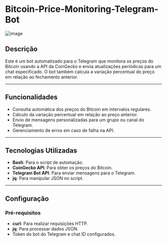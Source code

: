 
# Bitcoin-Price-Monitoring-Telegram-Bot
![image](https://github.com/user-attachments/assets/4dcb47b3-8554-4c63-9d23-4e92ed5113e2)
## Descrição

Este é um bot automatizado para o Telegram que monitora os preços do Bitcoin usando a API da CoinGecko e envia atualizações periódicas para um chat especificado. O bot também calcula a variação percentual do preço em relação ao fechamento anterior.

----------

## Funcionalidades

-   Consulta automática dos preços do Bitcoin em intervalos regulares.
-   Cálculo da variação percentual em relação ao preço anterior.
-   Envio de mensagens personalizadas para um grupo ou canal do Telegram.
-   Gerenciamento de erros em caso de falha na API.

----------

## Tecnologias Utilizadas

-   **Bash**: Para o script de automação.
-   **CoinGecko API**: Para obter os preços do Bitcoin.
-   **Telegram Bot API**: Para enviar mensagens para o Telegram.
-   **jq**: Para manipular JSON no script.

----------

## Configuração

### Pré-requisitos

-   **curl**: Para realizar requisições HTTP.
-   **jq**: Para processar dados JSON.
-   Token do bot do Telegram e chat ID configurados.
